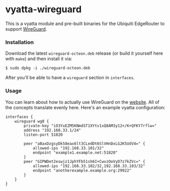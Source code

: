 # vyatta-wireguard

This is a vyatta module and pre-built binaries for the Ubiquiti EdgeRouter
to support [WireGuard](https://www.wireguard.io/).

### Installation

Download the latest `wireguard-octeon.deb` release (or build it yourself
here with `make`) and then install it via:

    $ sudo dpkg -i ./wireguard-octeon.deb

After you'll be able to have a `wireguard` section in `interfaces`.

### Usage

You can learn about how to actually use WireGuard on the
[website](https://www.wireguard.io/). All of the concepts translate
evenly here. Here's an example vyatta configuration:


```
interfaces {
    wireguard wg0 {
        private-key "iO3YxEZM5KNmdST1XYtv1xQ8AM3y12+/K+QFKY7rflw="
        address "192.168.33.1/24"
        listen-port 51820

        peer "aBaxDzgsyDk58eax6lt3CLedDt6SlVHnDxLG2K5UdV4=" {
            allowed-ips "192.168.33.101/32"
            endpoint "example1.example.net:51820"
        }
        peer "GIPWDet2eswjz1JphYFb51sh6I+CwvzOoVyD7z7kZVc=" {
            allowed-ips "192.168.33.102/32,192.168.33.103/32"
            endpoint "anotherexample.example.org:29922"
        }
    }
}
```
